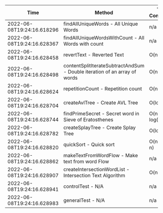 | Time | Method | Time Complexity | Space Complexity | Repetitions | Java Duration | Kotlin Duration | Machine |
|---|---|---|---|---|---|---|---|
| 2022-06-08T19:24:16.618296 | findAllUniqueWords - All Unique Words | n/a | n/a | 10000 | 2245 | 5186 | Prototype |
| 2022-06-08T19:24:16.628367 | findAllUniqueWordsWithCount - All Words with count | n/a | n/a | 10000 | 1399 | 2517 | Prototype |
| 2022-06-08T19:24:16.628458 | revertText - Reverted Text | O(n) | O(1) | 10000 | 427 | 825 | Prototype |
| 2022-06-08T19:24:16.628498 | contentSplitIterateSubtractAndSum - Double iteration of an array of words | O(n^2) | O(1) | 10000 | 529 | 2332 | Prototype |
| 2022-06-08T19:24:16.628624 | repetitionCount - Repetition count | O(n^2) | O(n) | 10000 | 2435 | 2844 | Prototype |
| 2022-06-08T19:24:16.628704 | createAvlTree - Create AVL Tree | O(log n) | O(n) | 10000 | 232 | 1675 | Prototype |
| 2022-06-08T19:24:16.628744 | findPrimeSecret - Secret word in Sieve of Eratosthenes | O(n * log(log n)) | O(n) | 10000 | 554 | 1361 | Prototype |
| 2022-06-08T19:24:16.628782 | createSplayTree - Create Splay Tree | O(log n) | O(n) | 10000 | 468 | 948 | Prototype |
| 2022-06-08T19:24:16.628820 | quickSort - Quick sort | O(n * log n) | O(log n) | 10000 | 2131 | 5132 | Prototype |
| 2022-06-08T19:24:16.628862 | makeTextFromWordFlow - Make text from word Flow | n/a | n/a | 10000 | 706 | 887 | Prototype |
| 2022-06-08T19:24:16.628907 | createIntersectionWordList - Intersection Text Algorithm | O(n) | O(n) | 10000 | 285 | 924 | Prototype |
| 2022-06-08T19:24:16.628941 | controlTest - N/A | n/a | n/a | 10000 | 752 | 702 | Prototype |
| 2022-06-08T19:24:16.628983 | generalTest - N/A | n/a | n/a | 10000 | 194 | 211 | Prototype |

